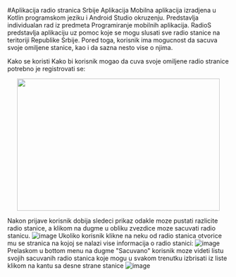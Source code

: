#Aplikacija radio stranica Srbije
Aplikacija
Mobilna aplikacija izradjena u Kotlin programskom jeziku i Android Studio okruzenju. Predstavlja individualan rad iz predmeta Programiranje mobilnih aplikacija.
RadioS predstavlja aplikaciju uz pomoc koje se mogu slusati sve radio stanice na teritoriji Republike Srbije.
Pored toga, korisnik ima mogucnost da sacuva svoje omiljene stanice, kao i da sazna nesto vise o njima.

Kako se koristi
Kako bi korisnik mogao da cuva svoje omiljene radio stranice potrebno je registrovati se:
<p align="center">
  <img width="460" height="300" src="(https://user-images.githubusercontent.com/72694696/221599786-af08e09b-9777-44cf-bed7-5178e45fc97c.JPG)">
</p>

Nakon prijave korisnik dobija sledeci prikaz odakle moze pustati razlicite radio stanice, a klikom na dugme u obliku zvezdice moze sacuvati radio stanicu.
![image](https://user-images.githubusercontent.com/72694696/221602232-941d6eea-f17a-42f7-b203-fd321299538b.png)
Ukoliko korisnik klikne na neku od radio stanica otvorice mu se stranica na kojoj se nalazi vise informacija o radio stanici:
![image](https://user-images.githubusercontent.com/72694696/221602657-d2df5cfe-1104-460d-b4e1-1900e842e88b.png)
Prelaskom u bottom menu na dugme "Sacuvano" korisnik moze videti listu svojih sacuvanih radio stanica koje mogu u svakom trenutku izbrisati iz liste klikom na kantu sa desne strane stanice
![image](https://user-images.githubusercontent.com/72694696/221603041-2d8c4614-5c7e-4a0d-9d7e-759305dfa74f.png)
